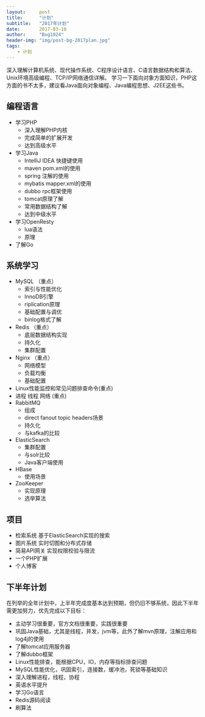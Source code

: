 ```yaml
---
layout:     post
title:      "计划"
subtitle:   "2017年计划"
date:       2017-03-10
author:     "Bug1024"
header-img: "img/post-bg-2017plan.jpg"
tags:
    - 计划
---
```


深入理解计算机系统、现代操作系统、C程序设计语言、C语言数据结构和算法、Unix环境高级编程、TCP/IP网络通信详解。
学习一下面向对象方面知识，PHP这方面的书不太多，建议看Java面向对象编程、Java编程思想、J2EE这些书。

## 编程语言
 - 学习PHP
    * 深入理解PHP内核
    * 完成简单的扩展开发
    * 达到高级水平
 - 学习Java
    * IntelliJ IDEA 快捷键使用
    * maven pom.xml的使用
    * spring 注解的使用
    * mybatis mapper.xml的使用
    * dubbo rpc框架使用
    * tomcat原理了解
    * 常用数据结构了解
    * 达到中级水平
 - 学习OpenResty
    * lua语法
    * 原理
 - 了解Go

## 系统学习
 - MySQL （重点）
    * 索引与性能优化
    * InnoDB引擎
    * riplication原理
    * 基础配置与调优
    * binlog格式了解
 - Redis （重点）
    * 底层数据结构实现
    * 持久化
    * 集群配置
 - Nginx （重点）
    * 网络模型
    * 负载均衡
    * 基础配置
 - Linux性能监控和常见问题排查命令(重点)
 - 进程 线程 网络 (重点)
 - RabbitMQ
    * 组成
    * direct fanout topic headers场景
    * 持久化
    * 与kafka的比较
 - ElasticSearch
    * 集群配置
    * 与solr比较
    * Java客户端使用
 - HBase
    * 使用场景
 - ZooKeeper
    * 实现原理
    * 选举算法

## 项目
 - 检索系统 基于ElasticSearch实现的搜索
 - 图片系统 实时切图和分布式存储
 - 简易API网关 实现权限校验与限流
 - 一个PHP扩展
 - 个人博客

## 下半年计划
在列举的全年计划中，上半年完成度基本达到预期，但仍旧不够系统，因此下半年需更加努力，优先完成以下目标：
- 主动学习很重要，官方文档很重要，实践很重要
- 巩固Java基础，尤其是线程，并发，jvm等，此外了解mvn原理，注解应用和log4j的使用
- 了解tomcat应用服务器
- 了解dubbo框架
- Linux性能排查，能根据CPU，IO，内存等指标排查问题
- MySQL性能优化，巩固索引，连接数，缓冲池，死锁等基础知识
- 深入理解进程，线程，协程
- 英语水平提升
- 学习Go语言
- Redis源码阅读
- 刷算法


